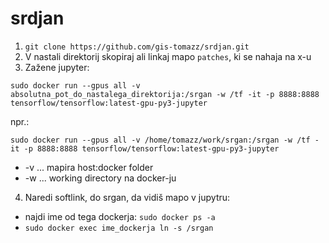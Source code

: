 # srdjan

1. ```git clone https://github.com/gis-tomazz/srdjan.git```
2. V nastali direktorij skopiraj ali linkaj mapo ```patches```, ki se nahaja na x-u
3. Zažene jupyter: 

```sudo docker run --gpus all -v absolutna_pot_do_nastalega_direktorija:/srgan -w /tf -it -p 8888:8888 tensorflow/tensorflow:latest-gpu-py3-jupyter```

npr.: 

```sudo docker run --gpus all -v /home/tomazz/work/srgan:/srgan -w /tf -it -p 8888:8888 tensorflow/tensorflow:latest-gpu-py3-jupyter```

- -v ... mapira host:docker folder
- -w ... working directory na docker-ju


4. Naredi softlink, do srgan, da vidiš mapo v jupytru:

- najdi ime od tega dockerja: ```sudo docker ps -a```
- ```sudo docker exec ime_dockerja ln -s /srgan```
